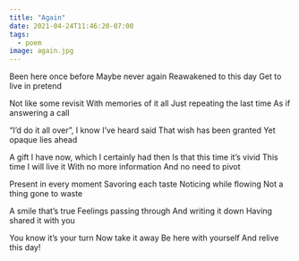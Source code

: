 ```yaml
---
title: "Again"
date: 2021-04-24T11:46:20-07:00
tags: 
  - poem
image: again.jpg
---
```


Been here once before
Maybe never again
Reawakened to this day
Get to live in pretend

Not like some revisit
With memories of it all
Just repeating the last time
As if answering a call

“I’d do it all over”,
I know I’ve heard said
That wish has been granted
Yet opaque lies ahead

A gift I have now,
which I certainly had then
Is that this time it’s vivid
This time I will live it
With no more information
And no need to pivot

Present in every moment
Savoring each taste
Noticing while flowing
Not a thing gone to waste

A smile that’s true
Feelings passing through
And writing it down
Having shared it with you

You know it’s your turn
Now take it away
Be here with yourself
And relive this day!


